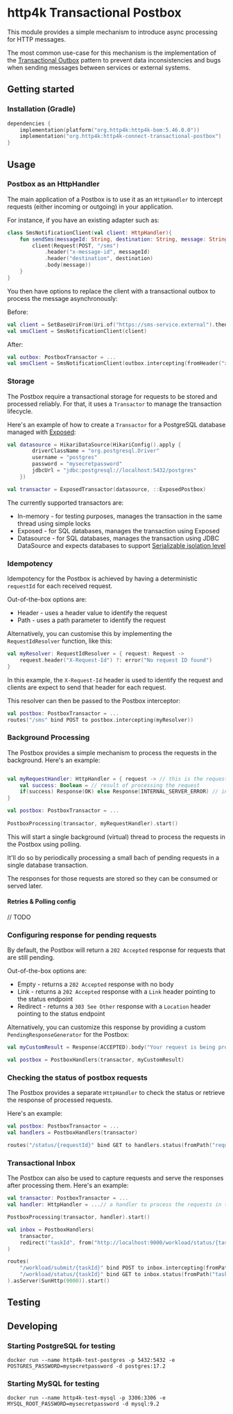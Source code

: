 # http4k Transactional Postbox

This module provides a simple mechanism to introduce async processing for HTTP messages.

The most common use-case for this mechanism is the implementation of the [Transactional Outbox](https://microservices.io/patterns/data/transactional-outbox.html) pattern to prevent data inconsistencies and bugs when sending messages between services or external systems.

## Getting started

### Installation (Gradle)

```kotlin
dependencies {
    implementation(platform("org.http4k:http4k-bom:5.46.0.0"))
    implementation("org.http4k:http4k-connect-transactional-postbox")
}
```

## Usage

### Postbox as an HttpHandler

The main application of a Postbox is to use it as an `HttpHandler` to intercept requests (either incoming or outgoing) in your application. 

For instance, if you have an existing adapter such as:

```kotlin
class SmsNotificationClient(val client: HttpHandler){
    fun sendSms(messageId: String, destination: String, message: String) {
        client(Request(POST, "/sms")
            .header("x-message-id", messageId)
            .header("destination", destination)
            .body(message))
    }
}
```
You then have options to replace the client with a transactional outbox to process the message asynchronously:

Before:
```kotlin
val client = SetBaseUriFrom(Uri.of("https://sms-service.external").then(OkHttp())
val smsClient = SmsNotificationClient(client)
```

After:
```kotlin
val outbox: PostboxTransactor = ...
val smsClient = SmsNotificationClient(outbox.intercepting(fromHeader("x-message-id")))
```

### Storage

The Postbox require a transactional storage for requests to be stored and processed reliably. For that, it uses a `Transactor` to manage the transaction lifecycle.

Here's an example of how to create a `Transactor` for a PostgreSQL database managed with [Exposed](https://jetbrains.github.io/Exposed/home.html):

```kotlin
val datasource = HikariDataSource(HikariConfig().apply {
        driverClassName = "org.postgresql.Driver"
        username = "postgres"
        password = "mysecretpassword"
        jdbcUrl = "jdbc:postgresql://localhost:5432/postgres"
    })

val transactor = ExposedTransactor(datasource, ::ExposedPostbox)
```

The currently supported transactors are:

* In-memory - for testing purposes, manages the transaction in the same thread using simple locks
* Exposed - for SQL databases, manages the transaction using Exposed
* Datasource - for SQL databases, manages the transaction using JDBC DataSource and expects databases to support [Serializable isolation level](https://en.wikipedia.org/wiki/Isolation_(database_systems)#Serializable)

### Idempotency

Idempotency for the Postbox is achieved by having a deterministic `requestId` for each received request.

Out-of-the-box options are:

* Header - uses a header value to identify the request
* Path - uses a path parameter to identify the request

Alternatively, you can customise this by implementing the `RequestIdResolver` function, like this:

```kotlin
val myResolver: RequestIdResolver = { request: Request ->
    request.header("X-Request-Id") ?: error("No request ID found")
}
```
In this example, the `X-Request-Id` header is used to identify the request and clients are expect to send that header for each request.

This resolver can then be passed to the Postbox interceptor:

```kotlin
val postbox: PostboxTransactor = ...
routes("/sms" bind POST to postbox.intercepting(myResolver))
```

### Background Processing

The Postbox provides a simple mechanism to process the requests in the background. Here's an example:

```kotlin

val myRequestHandler: HttpHandler = { request -> // this is the request stored in the postbox
    val success: Boolean = // result of processing the request 
    if(success) Response(OK) else Response(INTERNAL_SERVER_ERROR) // indicates if the request was processed successfully
}

val postbox: PostboxTransactor = ...
    
PostboxProcessing(transactor, myRequestHandler).start()
```

This will start a single background (virtual) thread to process the requests in the Postbox using polling.

It'll do so by periodically processing a small bach of pending requests in a single database transaction. 

The responses for those requests are stored so they can be consumed or served later.

#### Retries & Polling config

// TODO

### Configuring response for pending requests

By default, the Postbox will return a `202 Accepted` response for requests that are still pending. 

Out-of-the-box options are:

* Empty - returns a `202 Accepted` response with no body
* Link - returns a `202 Accepted` response with a `Link` header pointing to the status endpoint
* Redirect - returns a `303 See Other` response with a `Location` header pointing to the status endpoint

Alternatively, you can customize this response by providing a custom `PendingResponseGenerator` for the Postbox:

```kotlin
val myCustomResult = Response(ACCEPTED).body("Your request is being processed. Please check back later")

val postbox = PostboxHandlers(transactor, myCustomResult)
```

### Checking the status of postbox requests

The Postbox provides a separate `HttpHandler` to check the status or retrieve the response of processed requests. 

Here's an example:

```kotlin
val postbox: PostboxTransactor = ...
val handlers = PostboxHandlers(transactor)

routes("/status/{requestId}" bind GET to handlers.status(fromPath("requestId")))
```

### Transactional Inbox

The Postbox can also be used to capture requests and serve the responses after processing them. Here's an example:

```kotlin
val transactor: PostboxTransactor = ...
val handler: HttpHandler = ...// a handler to process the requests in the background

PostboxProcessing(transactor, handler).start()

val inbox = PostboxHandlers(
    transactor, 
    redirect("taskId", from("http://localhost:9000/workload/status/{taskId}")) // redirect pending requests to the status endpoint
)

routes(
    "/workload/submit/{taskId}" bind POST to inbox.intercepting(fromPath("taskId")),
    "/workload/status/{taskId}" bind GET to inbox.status(fromPath("taskId"))
).asServer(SunHttp(9000)).start()
```

## Testing

## Developing

### Starting PostgreSQL for testing

```shell
docker run --name http4k-test-postgres -p 5432:5432 -e POSTGRES_PASSWORD=mysecretpassword -d postgres:17.2
```

### Starting MySQL for testing

```shell
docker run --name http4k-test-mysql -p 3306:3306 -e MYSQL_ROOT_PASSWORD=mysecretpassword -d mysql:9.2
```
